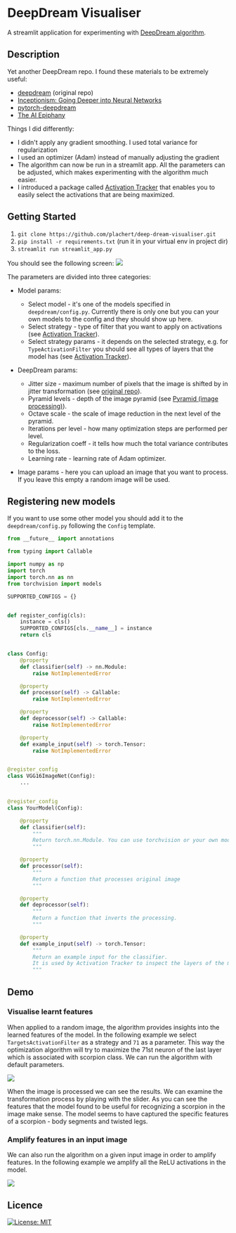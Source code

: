 # DeepDream Visualiser
A streamlit application for experimenting with [DeepDream algorithm](https://en.wikipedia.org/wiki/DeepDream).

##  Description
Yet another DeepDream repo. I found these materials to be extremely useful:
* [deepdream](https://github.com/google/deepdream) (original repo)
* [Inceptionism: Going Deeper into Neural Networks](https://ai.googleblog.com/2015/06/inceptionism-going-deeper-into-neural.html)
* [pytorch-deepdream](https://github.com/gordicaleksa/pytorch-deepdream)
* [The AI Epiphany](https://www.youtube.com/watch?v=6rVrh5gnpwk&t=478s)

Things I did differently:
* I didn't apply any gradient smoothing. I used total variance for regularization
* I used an optimizer (Adam) instead of manually adjusting the gradient
* The algorithm can now be run in a streamlit app. All the parameters can be adjusted, which makes experimenting with the algorithm much easier.
* I introduced a package called [Activation Tracker](https://github.com/plachert/activation_tracker) that enables you to easily select the activations that are being maximized.


## Getting Started
1. `git clone https://github.com/plachert/deep-dream-visualiser.git`
2. `pip install -r requirements.txt` (run it in your virtual env in project dir)
3. `streamlit run streamlit_app.py`

You should see the following screen:
![](https://github.com/plachert/deep-dream-visualiser/blob/main/examples/start_app.png)

The parameters are divided into three categories:
* Model params:
    * Select model - it's one of the models specified in `deepdream/config.py`. Currently there is only one but you can your own models to the config and they should show up here.
    * Select strategy - type of filter that you want to apply on activations (see [Activation Tracker](https://github.com/plachert/activation_tracker)).
    * Select strategy params - it depends on the selected strategy, e.g. for `TypeActivationFilter` you should see all types of layers that the model has (see [Activation Tracker](https://github.com/plachert/activation_tracker)).

* DeepDream params:
    * Jitter size - maximum number of pixels that the image is shifted by in jitter transformation (see [original repo](https://github.com/google/deepdream)).
    * Pyramid levels - depth of the image pyramid (see [Pyramid (image processing)](https://en.wikipedia.org/wiki/Pyramid_%28image_processing%29)).
    * Octave scale - the scale of image reduction in the next level of the pyramid.
    * Iterations per level - how many optimization steps are performed per level.
    * Regularization coeff - it tells how much the total variance contributes to the loss.
    * Learning rate - learning rate of Adam optimizer.

* Image params - here you can upload an image that you want to process. If you leave this empty a random image will be used.

## Registering new models
If you want to use some other model you should add it to the `deepdream/config.py` following the `Config` template.
```python
from __future__ import annotations

from typing import Callable

import numpy as np
import torch
import torch.nn as nn
from torchvision import models

SUPPORTED_CONFIGS = {}


def register_config(cls):
    instance = cls()
    SUPPORTED_CONFIGS[cls.__name__] = instance
    return cls


class Config:
    @property
    def classifier(self) -> nn.Module:
        raise NotImplementedError

    @property
    def processor(self) -> Callable:
        raise NotImplementedError

    @property
    def deprocessor(self) -> Callable:
        raise NotImplementedError

    @property
    def example_input(self) -> torch.Tensor:
        raise NotImplementedError


@register_config
class VGG16ImageNet(Config):
    ...


@register_config
class YourModel(Config):

    @property
    def classifier(self):
        """
        Return torch.nn.Module. You can use torchvision or your own models.
        """

    @property
    def processor(self):
        """
        Return a function that processes original image
        """

    @property
    def deprocessor(self):
        """
        Return a function that inverts the processing.
        """

    @property
    def example_input(self) -> torch.Tensor:
        """
        Return an example input for the classifier.
        It is used by Activation Tracker to inspect the layers of the model.
        """
```

## Demo
### Visualise learnt features
When applied to a random image, the algorithm  provides insights into the learned features of the model. In the following example we select `TargetsActivationFilter` as a strategy and `71` as a parameter. This way the optimization algorithm will try to maximize the 71st neuron of the last layer which is associated with scorpion class. We can run the algorithm with default parameters.

![](https://github.com/plachert/deep-dream-visualiser/blob/main/examples/show_scorpion.gif)

When the image is processed we can see the results. We can examine the transformation process by playing with the slider. As you can see the features that the model found to be useful for recognizing a scorpion in the image make sense. The model seems to have captured the specific features of a scorpion - body segments and twisted legs.

### Amplify features in an input image
We can also run the algorithm on a given input image in order to amplify features. In the following example we amplify all the ReLU activations in the model.

![](https://github.com/plachert/deep-dream-visualiser/blob/main/examples/show_sky.gif)

## Licence

[![License: MIT](https://img.shields.io/badge/License-MIT-yellow.svg)](https://github.com/plachert/deep-dream-visualiser/blob/main/LICENSE)
